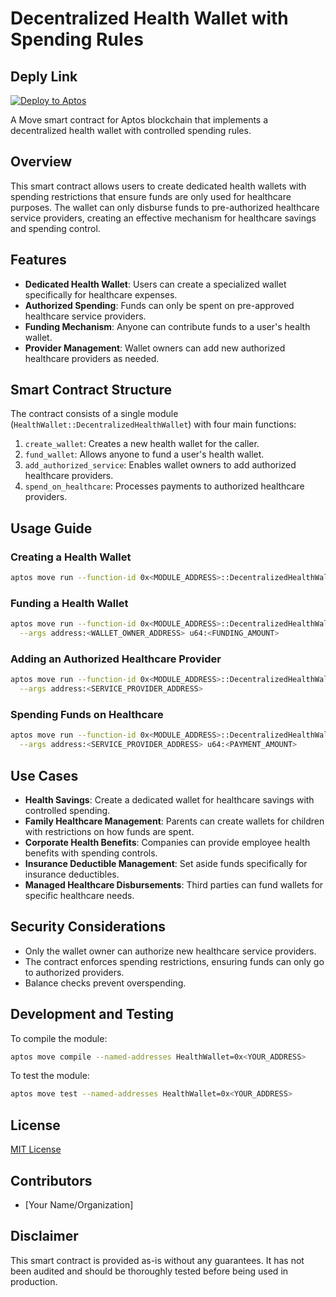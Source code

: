 # Decentralized Health Wallet with Spending Rules

## Deply Link

[![Deploy to Aptos](https://explorer.aptoslabs.com/favicon.ico)](https://explorer.aptoslabs.com/txn/0x5b379dced432a377b5cfd036762ae981eab139a8c36d29525f76ee88870d970f?network=devnet)

A Move smart contract for Aptos blockchain that implements a decentralized health wallet with controlled spending rules.

## Overview

This smart contract allows users to create dedicated health wallets with spending restrictions that ensure funds are only used for healthcare purposes. The wallet can only disburse funds to pre-authorized healthcare service providers, creating an effective mechanism for healthcare savings and spending control.

## Features

- **Dedicated Health Wallet**: Users can create a specialized wallet specifically for healthcare expenses.
- **Authorized Spending**: Funds can only be spent on pre-approved healthcare service providers.
- **Funding Mechanism**: Anyone can contribute funds to a user's health wallet.
- **Provider Management**: Wallet owners can add new authorized healthcare providers as needed.

## Smart Contract Structure

The contract consists of a single module (`HealthWallet::DecentralizedHealthWallet`) with four main functions:

1. `create_wallet`: Creates a new health wallet for the caller.
2. `fund_wallet`: Allows anyone to fund a user's health wallet.
3. `add_authorized_service`: Enables wallet owners to add authorized healthcare providers.
4. `spend_on_healthcare`: Processes payments to authorized healthcare providers.

## Usage Guide

### Creating a Health Wallet

```bash
aptos move run --function-id 0x<MODULE_ADDRESS>::DecentralizedHealthWallet::create_wallet
```

### Funding a Health Wallet

```bash
aptos move run --function-id 0x<MODULE_ADDRESS>::DecentralizedHealthWallet::fund_wallet \
  --args address:<WALLET_OWNER_ADDRESS> u64:<FUNDING_AMOUNT>
```

### Adding an Authorized Healthcare Provider

```bash
aptos move run --function-id 0x<MODULE_ADDRESS>::DecentralizedHealthWallet::add_authorized_service \
  --args address:<SERVICE_PROVIDER_ADDRESS>
```

### Spending Funds on Healthcare

```bash
aptos move run --function-id 0x<MODULE_ADDRESS>::DecentralizedHealthWallet::spend_on_healthcare \
  --args address:<SERVICE_PROVIDER_ADDRESS> u64:<PAYMENT_AMOUNT>
```

## Use Cases

- **Health Savings**: Create a dedicated wallet for healthcare savings with controlled spending.
- **Family Healthcare Management**: Parents can create wallets for children with restrictions on how funds are spent.
- **Corporate Health Benefits**: Companies can provide employee health benefits with spending controls.
- **Insurance Deductible Management**: Set aside funds specifically for insurance deductibles.
- **Managed Healthcare Disbursements**: Third parties can fund wallets for specific healthcare needs.

## Security Considerations

- Only the wallet owner can authorize new healthcare service providers.
- The contract enforces spending restrictions, ensuring funds can only go to authorized providers.
- Balance checks prevent overspending.

## Development and Testing

To compile the module:

```bash
aptos move compile --named-addresses HealthWallet=0x<YOUR_ADDRESS>
```

To test the module:

```bash
aptos move test --named-addresses HealthWallet=0x<YOUR_ADDRESS>
```

## License

[MIT License](LICENSE)

## Contributors

- [Your Name/Organization]

## Disclaimer

This smart contract is provided as-is without any guarantees. It has not been audited and should be thoroughly tested before being used in production.
